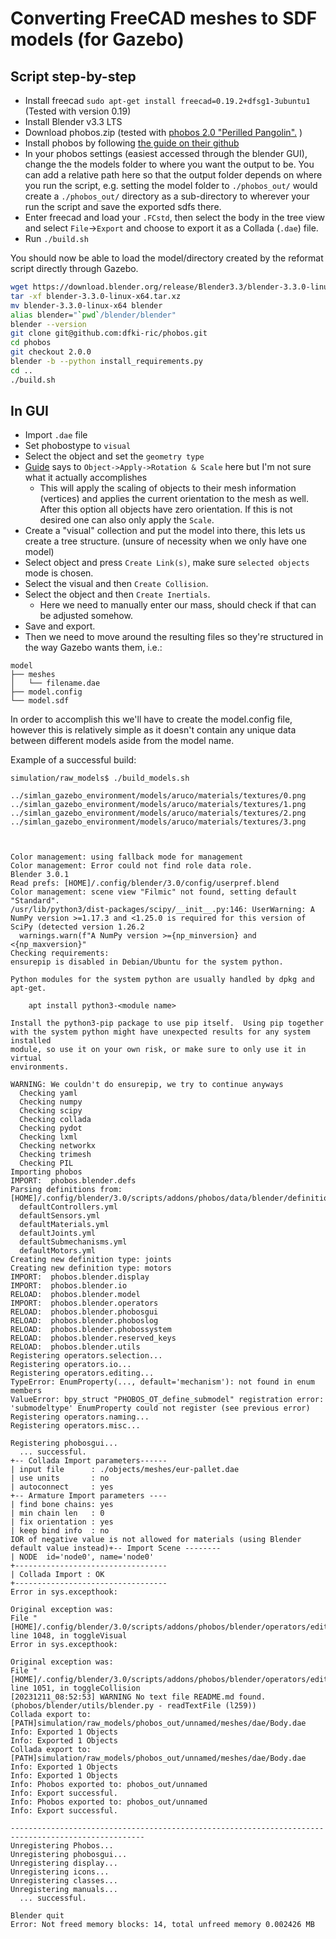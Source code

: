 # Converting FreeCAD meshes to SDF models (for Gazebo)

## Script step-by-step

- Install freecad `sudo apt-get install freecad=0.19.2+dfsg1-3ubuntu1` (Tested with version 0.19)
- Install Blender v3.3 LTS
- Download phobos.zip (tested with [phobos 2.0 "Perilled Pangolin".](https://github.com/dfki-ric/phobos/releases/tag/2.0.0) )
- Install phobos by following [the guide on their github](https://github.com/dfki-ric/phobos/tree/2.0.0#installation)
- In your phobos settings (easiest accessed through the blender GUI), change the the models folder to where you want the output to be. You can add a relative path here so that the output folder depends on where you run the script, e.g. setting the model folder to `./phobos_out/` would create a `./phobos_out/` directory as a sub-directory to wherever your run the script and save the exported sdfs there.
- Enter freecad and load your `.FCstd`, then select the body in the tree view and select `File`->`Export` and choose to export it as a Collada (`.dae`) file.
- Run `./build.sh`

You should now be able to load the model/directory created by the reformat script directly through Gazebo.

```bash
wget https://download.blender.org/release/Blender3.3/blender-3.3.0-linux-x64.tar.xz
tar -xf blender-3.3.0-linux-x64.tar.xz
mv blender-3.3.0-linux-x64 blender
alias blender="`pwd`/blender/blender"
blender --version
git clone git@github.com:dfki-ric/phobos.git
cd phobos
git checkout 2.0.0
blender -b --python install_requirements.py
cd ..
./build.sh
```

## In GUI

- Import `.dae` file
- Set phobostype to `visual`
- Select the object and set the `geometry type`
- [Guide](https://github.com/dfki-ric/phobos/wiki/Modeling-Walkthrough) says to `Object->Apply->Rotation & Scale` here but I'm not sure what it actually accomplishes
  - This will apply the scaling of objects to their mesh information (vertices) and applies the current orientation to the mesh as well. After this option all objects have zero orientation. If this is not desired one can also only apply the `Scale`.
- Create a "visual" collection and put the model into there, this lets us create a tree structure. (unsure of necessity when we only have one model)
- Select object and press `Create Link(s)`, make sure `selected objects` mode is chosen.
- Select the visual and then `Create Collision`.
- Select the object and then `Create Inertials`.
  - Here we need to manually enter our mass, should check if that can be adjusted somehow.
- Save and export.
- Then we need to move around the resulting files so they're structured in the way Gazebo wants them, i.e.:

```text
model
├── meshes
│   └── filename.dae
├── model.config
└── model.sdf
```

In order to accomplish this we'll have to create the model.config file, however this is relatively simple as it doesn't contain any unique data between different models aside from the model name.

Example of a successful build:

```
simulation/raw_models$ ./build_models.sh

../simlan_gazebo_environment/models/aruco/materials/textures/0.png
../simlan_gazebo_environment/models/aruco/materials/textures/1.png
../simlan_gazebo_environment/models/aruco/materials/textures/2.png
../simlan_gazebo_environment/models/aruco/materials/textures/3.png



Color management: using fallback mode for management
Color management: Error could not find role data role.
Blender 3.0.1
Read prefs: [HOME]/.config/blender/3.0/config/userpref.blend
Color management: scene view "Filmic" not found, setting default "Standard".
/usr/lib/python3/dist-packages/scipy/__init__.py:146: UserWarning: A NumPy version >=1.17.3 and <1.25.0 is required for this version of SciPy (detected version 1.26.2
  warnings.warn(f"A NumPy version >={np_minversion} and <{np_maxversion}"
Checking requirements:
ensurepip is disabled in Debian/Ubuntu for the system python.

Python modules for the system python are usually handled by dpkg and apt-get.

    apt install python3-<module name>

Install the python3-pip package to use pip itself.  Using pip together
with the system python might have unexpected results for any system installed
module, so use it on your own risk, or make sure to only use it in virtual
environments.

WARNING: We couldn't do ensurepip, we try to continue anyways
  Checking yaml
  Checking numpy
  Checking scipy
  Checking collada
  Checking pydot
  Checking lxml
  Checking networkx
  Checking trimesh
  Checking PIL
Importing phobos
IMPORT:  phobos.blender.defs
Parsing definitions from: [HOME]/.config/blender/3.0/scripts/addons/phobos/data/blender/definitions
  defaultControllers.yml
  defaultSensors.yml
  defaultMaterials.yml
  defaultJoints.yml
  defaultSubmechanisms.yml
  defaultMotors.yml
Creating new definition type: joints
Creating new definition type: motors
IMPORT:  phobos.blender.display
IMPORT:  phobos.blender.io
RELOAD:  phobos.blender.model
IMPORT:  phobos.blender.operators
RELOAD:  phobos.blender.phobosgui
RELOAD:  phobos.blender.phoboslog
RELOAD:  phobos.blender.phobossystem
RELOAD:  phobos.blender.reserved_keys
RELOAD:  phobos.blender.utils
Registering operators.selection...
Registering operators.io...
Registering operators.editing...
TypeError: EnumProperty(..., default='mechanism'): not found in enum members
ValueError: bpy_struct "PHOBOS_OT_define_submodel" registration error: 'submodeltype' EnumProperty could not register (see previous error)
Registering operators.naming...
Registering operators.misc...

Registering phobosgui...
  ... successful.
+-- Collada Import parameters------
| input file      : ./objects/meshes/eur-pallet.dae
| use units       : no
| autoconnect     : yes
+-- Armature Import parameters ----
| find bone chains: yes
| min chain len   : 0
| fix orientation : yes
| keep bind info  : no
IOR of negative value is not allowed for materials (using Blender default value instead)+-- Import Scene --------
| NODE  id='node0', name='node0'
+----------------------------------
| Collada Import : OK
+----------------------------------
Error in sys.excepthook:

Original exception was:
File "[HOME]/.config/blender/3.0/scripts/addons/phobos/blender/operators/editing.py", line 1048, in toggleVisual
Error in sys.excepthook:

Original exception was:
File "[HOME]/.config/blender/3.0/scripts/addons/phobos/blender/operators/editing.py", line 1051, in toggleCollision
[20231211_08:52:53] WARNING No text file README.md found. (phobos/blender/utils/blender.py - readTextFile (l259))
Collada export to: [PATH]simulation/raw_models/phobos_out/unnamed/meshes/dae/Body.dae
Info: Exported 1 Objects
Info: Exported 1 Objects
Collada export to: [PATH]simulation/raw_models/phobos_out/unnamed/meshes/dae/Body.dae
Info: Exported 1 Objects
Info: Exported 1 Objects
Info: Phobos exported to: phobos_out/unnamed
Info: Export successful.
Info: Phobos exported to: phobos_out/unnamed
Info: Export successful.

----------------------------------------------------------------------------------------------------
Unregistering Phobos...
Unregistering phobosgui...
Unregistering display...
Unregistering icons...
Unregistering classes...
Unregistering manuals...
  ... successful.

Blender quit
Error: Not freed memory blocks: 14, total unfreed memory 0.002426 MB

```

